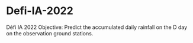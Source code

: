# Defi-IA-2022
Défi IA 2022 
Objective: Predict the accumulated daily rainfall on the D day on the observation ground stations.
